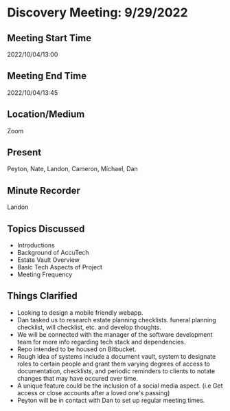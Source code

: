 # Discovery Meeting: 9/29/2022

## Meeting Start Time

2022/10/04/13:00

## Meeting End Time

2022/10/04/13:45

## Location/Medium

Zoom

## Present

Peyton, Nate, Landon, Cameron, Michael, Dan

## Minute Recorder

Landon

## Topics Discussed
* Introductions
* Background of AccuTech
* Estate Vault Overview
* Basic Tech Aspects of Project
* Meeting Frequency

## Things Clarified
* Looking to design a mobile friendly webapp.
* Dan tasked us to research estate planning checklists. funeral planning checklist, will checklist, etc. and develop thoughts.
* We will be connected with the manager of the software development team for more info regarding tech stack and dependencies.
* Repo intended to be housed on Bitbucket.
* Rough idea of systems include a document vault, system to designate roles to certain people and grant them varying degrees of access to documentation, checklists, and periodic reminders to clients to notate changes that may have occured over time.
* A unique feature could be the inclusion of a social media aspect. (i.e Get access or close accounts after a loved one's passing)
* Peyton will be in contact with Dan to set up regular meeting times.
